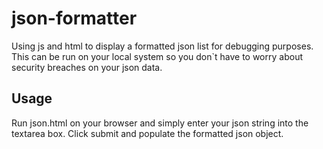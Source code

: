 json-formatter
==============

Using js and html to display a formatted json list for debugging purposes. This can be run on your local system so you don`t have to worry about security breaches on your json data.

Usage
-----
Run json.html on your browser and simply enter your json string into the textarea box. Click submit and populate the formatted json object. 
